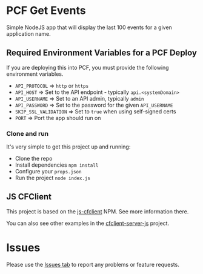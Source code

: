 # PCF Get Events
Simple NodeJS app that will display the last 100 events for a given application name.

## Required Environment Variables for a PCF Deploy
If you are deploying this into PCF, you must provide the following environment variables.

* `API_PROTOCOL` => `http` or `https`
* `API_HOST` => Set to the API endpoint - typically `api.<systemDomain>`
* `API_USERNAME` => Set to an API admin, typically `admin`
* `API_PASSWORD` => Set to the password for the given `API_USERNAME`
* `SKIP_SSL_VALIDATION` => Set to `true` when using self-signed certs
* `PORT` => Port the app should run on

### Clone and run

It's very simple to get this project up and running:

* Clone the repo
* Install dependencies `npm install`
* Configure your `props.json`
* Run the project `node index.js`

## JS CFClient
This project is based on the [js-cfclient](https://github.com/jbariel/js-cfclient) NPM.  See more information there.

You can also see other examples in the [cfclient-server-js](https://github.com/jbariel/cfclient-server-js) project.

# Issues
Please use the [Issues tab](../../issues) to report any problems or feature requests.
